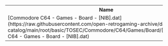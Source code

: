 <table>
<tr><th>Name</th><th>Size</th></tr>
<tr><td>[Commodore C64 - Games - Board - [NIB].dat](https://raw.githubusercontent.com/open-retrogaming-archive/dat-catalog/main/root/basic/TOSEC/Commodore/C64/Games/Board/[NIB]/Commodore C64 - Games - Board - [NIB].dat)</td><td>22025</td></tr>
</table>
